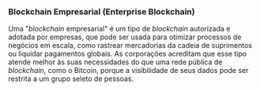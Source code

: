 ### Blockchain Empresarial (Enterprise Blockchain)

Uma "_blockchain_ empresarial" é um tipo de _blockchain_ autorizada e adotada por empresas, que pode ser usada para otimizar processos de negócios em escala, como rastrear mercadorias da cadeia de suprimentos ou liquidar pagamentos globais. As corporações acreditam que esse tipo atende melhor às suas necessidades do que uma rede pública de _blockchain_, como o Bitcoin, porque a visibilidade de seus dados pode ser restrita a um grupo seleto de pessoas.
